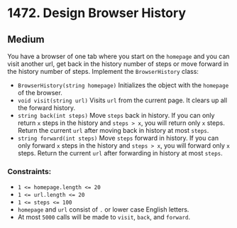 # 1472. Design Browser History

## Medium

You have a browser of one tab where you start on the `homepage` and you can visit another url, get back in the history
number of steps or move forward in the history number of steps. Implement the `BrowserHistory` class:

- `BrowserHistory(string homepage)` Initializes the object with the `homepage` of the browser.
- `void visit(string url)` Visits `url` from the current page. It clears up all the forward history.
- `string back(int steps)` Move `steps` back in history. If you can only return `x` steps in the history
  and `steps > x`, you will return only `x` steps. Return the current `url` after moving back in history at
  most `steps`.
- `string forward(int steps)` Move `steps` forward in history. If you can only forward `x` steps in the history
  and `steps > x`, you will forward only `x` steps. Return the current `url` after forwarding in history at
  most `steps`.

### Constraints:

- `1 <= homepage.length <= 20`
- `1 <= url.length <= 20`
- `1 <= steps <= 100`
- `homepage` and `url` consist of `.` or lower case English letters.
- At most `5000` calls will be made to `visit`, `back`, and `forward`.
